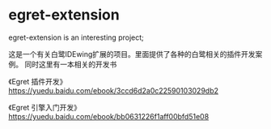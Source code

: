 # egret-extension

egret-extension is an interesting project;

这是一个有关白鹭IDEwing扩展的项目。里面提供了各种的白鹭相关的插件开发案例。
同时这里有一本相关的开发书
 
 《Egret 插件开发》
 https://yuedu.baidu.com/ebook/3ccd6d2a0c22590103029db2
 
 
 《Egret 引擎入门开发》 
 https://yuedu.baidu.com/ebook/bb0631226f1aff00bfd51e08
